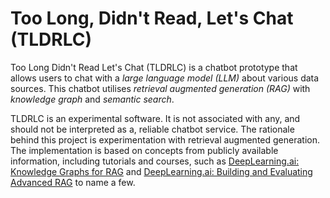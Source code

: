 # Too Long, Didn't Read, Let's Chat (TLDRLC)

Too Long Didn't Read Let's Chat (TLDRLC) is a chatbot prototype that allows users to chat with a _large language model (LLM)_ about various data sources. This chatbot utilises _retrieval augmented generation (RAG)_ with _knowledge graph_ and _semantic search_.

TLDRLC is an experimental software. It is not associated with any, and should not be interpreted as a, reliable chatbot service. The rationale behind this project is experimentation with retrieval augmented generation. The implementation is based on concepts from publicly available information, including tutorials and courses, such as [DeepLearning.ai: Knowledge Graphs for RAG](https://www.deeplearning.ai/short-courses/knowledge-graphs-rag/) and [DeepLearning.ai: Building and Evaluating Advanced RAG](https://www.deeplearning.ai/courses/building-evaluating-advanced-rag/) to name a few.
